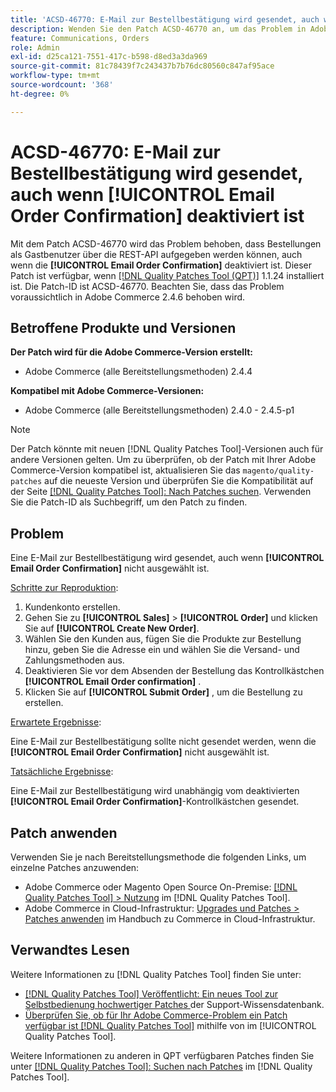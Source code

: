 ```yaml
---
title: 'ACSD-46770: E-Mail zur Bestellbestätigung wird gesendet, auch wenn [!UICONTROL Email Order Confirmation] deaktiviert ist'
description: Wenden Sie den Patch ACSD-46770 an, um das Problem in Adobe Commerce zu beheben, bei dem E-Mails zur Bestellbestätigung gesendet werden, auch wenn [!UICONTROL Email Order Confirmation] nicht ausgewählt ist.
feature: Communications, Orders
role: Admin
exl-id: d25ca121-7551-417c-b598-d8ed3a3da969
source-git-commit: 81c78439f7c243437b7b76dc80560c847af95ace
workflow-type: tm+mt
source-wordcount: '368'
ht-degree: 0%

---
```


# ACSD-46770: E-Mail zur Bestellbestätigung wird gesendet, auch wenn **[!UICONTROL Email Order Confirmation]** deaktiviert ist

Mit dem Patch ACSD-46770 wird das Problem behoben, dass Bestellungen als Gastbenutzer über die REST-API aufgegeben werden können, auch wenn die **[!UICONTROL Email Order Confirmation]** deaktiviert ist. Dieser Patch ist verfügbar, wenn [[!DNL Quality Patches Tool (QPT)]](https://experienceleague.adobe.com/de/docs/commerce-knowledge-base/kb/announcements/commerce-announcements/magento-quality-patches-released-new-tool-to-self-serve-quality-patches) 1.1.24 installiert ist. Die Patch-ID ist ACSD-46770. Beachten Sie, dass das Problem voraussichtlich in Adobe Commerce 2.4.6 behoben wird.

## Betroffene Produkte und Versionen

**Der Patch wird für die Adobe Commerce-Version erstellt:**

* Adobe Commerce (alle Bereitstellungsmethoden) 2.4.4

**Kompatibel mit Adobe Commerce-Versionen:**

* Adobe Commerce (alle Bereitstellungsmethoden) 2.4.0 - 2.4.5-p1

>[!NOTE]
>
>Der Patch könnte mit neuen [!DNL Quality Patches Tool]-Versionen auch für andere Versionen gelten. Um zu überprüfen, ob der Patch mit Ihrer Adobe Commerce-Version kompatibel ist, aktualisieren Sie das `magento/quality-patches` auf die neueste Version und überprüfen Sie die Kompatibilität auf der Seite [[!DNL Quality Patches Tool]: Nach Patches suchen](https://experienceleague.adobe.com/tools/commerce-quality-patches/index.html?lang=de). Verwenden Sie die Patch-ID als Suchbegriff, um den Patch zu finden.

## Problem

Eine E-Mail zur Bestellbestätigung wird gesendet, auch wenn **[!UICONTROL Email Order Confirmation]** nicht ausgewählt ist.

<u>Schritte zur Reproduktion</u>:

1. Kundenkonto erstellen.
1. Gehen Sie zu **[!UICONTROL Sales]** > **[!UICONTROL Order]** und klicken Sie auf **[!UICONTROL Create New Order]**.
1. Wählen Sie den Kunden aus, fügen Sie die Produkte zur Bestellung hinzu, geben Sie die Adresse ein und wählen Sie die Versand- und Zahlungsmethoden aus.
1. Deaktivieren Sie vor dem Absenden der Bestellung das Kontrollkästchen **[!UICONTROL Email Order confirmation]** .
1. Klicken Sie auf **[!UICONTROL Submit Order]** , um die Bestellung zu erstellen.

<u>Erwartete Ergebnisse</u>:

Eine E-Mail zur Bestellbestätigung sollte nicht gesendet werden, wenn die **[!UICONTROL Email Order Confirmation]** nicht ausgewählt ist.

<u>Tatsächliche Ergebnisse</u>:

Eine E-Mail zur Bestellbestätigung wird unabhängig vom deaktivierten **[!UICONTROL Email Order Confirmation]**-Kontrollkästchen gesendet.

## Patch anwenden

Verwenden Sie je nach Bereitstellungsmethode die folgenden Links, um einzelne Patches anzuwenden:

* Adobe Commerce oder Magento Open Source On-Premise: [[!DNL Quality Patches Tool] > Nutzung](/help/tools/quality-patches-tool/usage.md) im [!DNL Quality Patches Tool].
* Adobe Commerce in Cloud-Infrastruktur: [Upgrades und Patches > Patches anwenden](https://experienceleague.adobe.com/docs/commerce-cloud-service/user-guide/develop/upgrade/apply-patches.html?lang=de) im Handbuch zu Commerce in Cloud-Infrastruktur.

## Verwandtes Lesen

Weitere Informationen zu [!DNL Quality Patches Tool] finden Sie unter:

* [[!DNL Quality Patches Tool] Veröffentlicht: Ein neues Tool zur Selbstbedienung hochwertiger Patches ](https://experienceleague.adobe.com/de/docs/commerce-knowledge-base/kb/announcements/commerce-announcements/magento-quality-patches-released-new-tool-to-self-serve-quality-patches) der Support-Wissensdatenbank.
* [Überprüfen Sie, ob für Ihr Adobe Commerce-Problem ein Patch verfügbar ist [!DNL Quality Patches Tool]](/help/tools/quality-patches-tool/patches-available-in-qpt/check-patch-for-magento-issue-with-magento-quality-patches.md) mithilfe von im [!UICONTROL Quality Patches Tool].


Weitere Informationen zu anderen in QPT verfügbaren Patches finden Sie unter [[!DNL Quality Patches Tool]: Suchen nach Patches](https://experienceleague.adobe.com/tools/commerce-quality-patches/index.html?lang=de) im [!DNL Quality Patches Tool].

